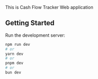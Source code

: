 This is Cash Flow Tracker Web application
## Getting Started

Run the development server:

```bash
npm run dev
# or
yarn dev
# or
pnpm dev
# or
bun dev
```